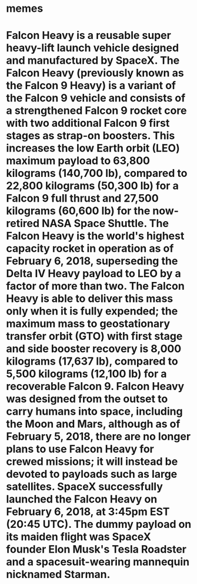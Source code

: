 # memes
# Falcon Heavy is a reusable super heavy-lift launch vehicle designed and manufactured by SpaceX. The Falcon Heavy (previously known as the Falcon 9 Heavy) is a variant of the Falcon 9 vehicle and consists of a strengthened Falcon 9 rocket core with two additional Falcon 9 first stages as strap-on boosters. This increases the low Earth orbit (LEO) maximum payload to 63,800 kilograms (140,700 lb), compared to 22,800 kilograms (50,300 lb) for a Falcon 9 full thrust and 27,500 kilograms (60,600 lb) for the now-retired NASA Space Shuttle. The Falcon Heavy is the world's highest capacity rocket in operation as of February 6, 2018, superseding the Delta IV Heavy payload to LEO by a factor of more than two. The Falcon Heavy is able to deliver this mass only when it is fully expended; the maximum mass to geostationary transfer orbit (GTO) with first stage and side booster recovery is 8,000 kilograms (17,637 lb), compared to 5,500 kilograms (12,100 lb) for a recoverable Falcon 9. Falcon Heavy was designed from the outset to carry humans into space, including the Moon and Mars, although as of February 5, 2018, there are no longer plans to use Falcon Heavy for crewed missions; it will instead be devoted to payloads such as large satellites. SpaceX successfully launched the Falcon Heavy on February 6, 2018, at 3:45pm EST (20:45 UTC). The dummy payload on its maiden flight was SpaceX founder Elon Musk's Tesla Roadster and a spacesuit-wearing mannequin nicknamed Starman.
